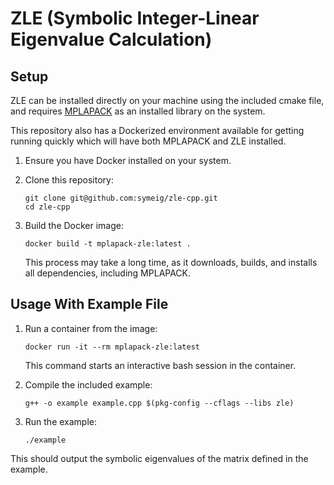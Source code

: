 # ZLE (Symbolic Integer-Linear Eigenvalue Calculation)


## Setup

ZLE can be installed directly on your machine using the included cmake file, and requires [MPLAPACK](https://github.com/nakatamaho/mplapack) as an installed library on the system.

This repository also has a Dockerized environment available for getting running quickly which will have both MPLAPACK and ZLE installed.

1. Ensure you have Docker installed on your system.

2. Clone this repository:
   ```
   git clone git@github.com:symeig/zle-cpp.git
   cd zle-cpp
   ```

3. Build the Docker image:
   ```
   docker build -t mplapack-zle:latest .
   ```
   This process may take a long time, as it downloads, builds, and installs all dependencies, including MPLAPACK.

## Usage With Example File

1. Run a container from the image:
   ```
   docker run -it --rm mplapack-zle:latest
   ```
   This command starts an interactive bash session in the container.

2. Compile the included example:
   ```
   g++ -o example example.cpp $(pkg-config --cflags --libs zle)
   ```

3. Run the example:
   ```
   ./example
   ```

This should output the symbolic eigenvalues of the matrix defined in the example.
